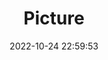 ---
weight: 1
images:
- /images/edited/57.jpeg
title: Picture
date: 2022-10-24 22:59:53
tags:
- luminar
- work
---